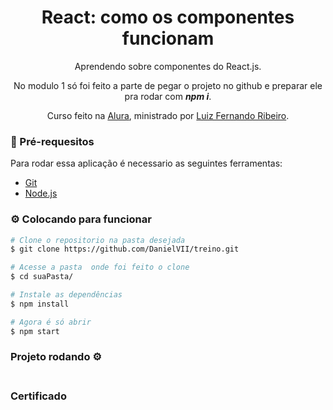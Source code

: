 <h1 align="center">React: como os componentes funcionam</h1>
<p align="center">
    Aprendendo sobre componentes do React.js. 
</p>
<p align="center">
    No modulo 1 só foi feito a parte de pegar o projeto no github e preparar ele pra rodar com <em><strong>npm i</strong></em>.
</p>

<p align="center">
    Curso feito na <a href="https://cursos.alura.com.br/">Alura</a>, ministrado por
    <a href="https://www.linkedin.com/in/lfrprazeres/">Luiz Fernando Ribeiro</a>.
</p>

### :bookmark_tabs: Pré-requesitos

Para rodar essa aplicação é necessario as seguintes ferramentas:

<ul>
    <li><a href="https://git-scm.com">Git</a></li>
    <li><a href="https://nodejs.org/en/">Node.js</a></li>
</ul>

### :gear: Colocando para funcionar

```bash
# Clone o repositorio na pasta desejada
$ git clone https://github.com/DanielVII/treino.git
```

```bash
# Acesse a pasta  onde foi feito o clone
$ cd suaPasta/
```

```bash
# Instale as dependências
$ npm install
```

```bash
# Agora é só abrir
$ npm start
```


### Projeto rodando ⚙️

<div align="center">
    <h4 align="center"></h4>
    <img src=""/>
</div>


### Certificado

<img src=""/>
<img src=""/>

